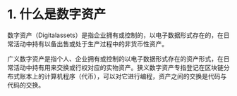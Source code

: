 # 1. 什么是数字资产

数字资产（Digitalassets）是指企业拥有或控制的，以电子数据形式存在的，在日常活动中持有以备出售或处于生产过程中的非货币性资产。

广义数字资产是指个人、企业拥有或控制的以电子数据形式存在的资产形式，在日常活动中持有用来交换或行权对应的实物资产。狭义数字资产专指登记在区块链分布式账本上的计算机程序（代币），可以对它进行编程，资产之间的交换是代码与代码的交换。

